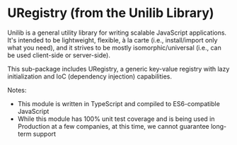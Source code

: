# URegistry (from the Unilib Library)

Unilib is a general utility library for writing scalable JavaScript applications. It's intended to be lightweight, flexible, à la carte (i.e., install/import only what you need), and it strives to be mostly isomorphic/universal (i.e., can be used client-side or server-side).

This sub-package includes URegistry, a generic key-value registry with lazy initialization and IoC (dependency injection) capabilities.

Notes:

- This module is written in TypeScript and compiled to ES6-compatible JavaScript
- While this module has 100% unit test coverage and is being used in Production at a few companies, at this time, we cannot guarantee long-term support
